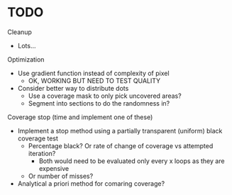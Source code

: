 # TODO


Cleanup
* Lots...

Optimization
* Use gradient function instead of complexity of pixel
  * OK, WORKING BUT NEED TO TEST QUALITY
* Consider better way to distribute dots
  * Use a coverage mask to only pick uncovered areas?
  * Segment into sections to do the randomness in?

Coverage stop (time and implement one of these)
* Implement a stop method using a partially transparent (uniform) black coverage test
  * Percentage black? Or rate of change of coverage vs attempted iteration?
    * Both would need to be evaluated only every x loops as they are expensive
  * Or number of misses?
* Analytical a priori method for comaring coverage?


